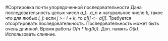 #Сортировка почти упорядоченной последовательности
Дана последовательность целых чисел *a_1...a_n* и натуральное число *k*, 
такое что для любых *i, j*: если *j >= i + k*, то *a[i] <= a[j]*. Требуется 
отсортировать последовательность. Последовательность может быть очень 
длинной. Время работы *O(n * log(k))*. Доп. память *O(k)*. Использовать слияние.
